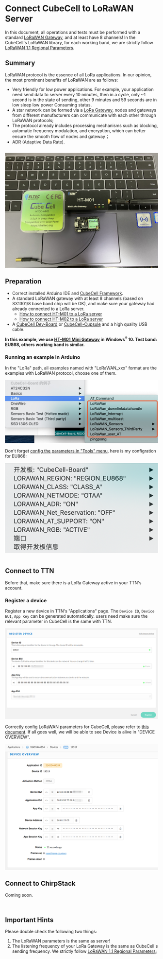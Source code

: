 # Connect CubeCell to LoRaWAN Server

In this document, all operations and tests must be performed with a standard [LoRaWAN Gateway](https://heltec.org/proudct_center/lora/lora-gateway/), and at least have 8 channels! In the CubeCell's LoRaWAN library, for each working band, we are strictly follow [LoRaWAN 1.1 Regional Parameters](https://lora-alliance.org/sites/default/files/2018-04/lorawantm_regional_parameters_v1.1rb_-_final.pdf).

## Summary

LoRaWAN protocol is the essence of all LoRa applications. In our opinion, the most prominent benefits of LoRaWAN are as follows:

- Very friendly for low power applications. For example, your application need send data to server every 10 minutes, then in a cycle, only ~1 second is in the state of sending, other 9 minutes and 59 seconds are in low sleep low power Consuming status.
- A star network can be formed via a [LoRa Gateway](https://heltec.org/proudct_center/lora/lora-gateway/), nodes and gateways from different manufacturers can communicate with each other through LoRaWAN protocols;
- The protocol already includes processing mechanisms such as blocking, automatic frequency modulation, and encryption, which can better ensure the smooth flow of nodes and gateway；
- ADR (Adaptive Data Rate).

``` Tip:: CubeCell LoRaWAN library is migration from LoRaMac-node version v4.3.2

```

![](img/connect_to_server/01.png)

## Preparation
- Correct installed Arduino IDE and [CubeCell Framework](quick_start).
- A standard LoRaWAN gateway with at least 8 channels (based on SX1301/8 base band chip will be OK), and make sure your gateway had already connected to a LoRa server.
  - [How to connect HT-M01 to a LoRa server]()
  - [How to connect HT-M02 to a LoRa server]()
- A [CubeCell Dev-Board](https://heltec.org/project/htcc-ab01/) or [CubeCell-Cupsule](https://heltec.org/project/htcc-ac01/) and a high quality USB cable.

**In this example, we use [HT-M01 Mini Gateway](https://heltec.org/project/ht-m01/) in Windows<sup>®</sup> 10. Test band: EU868, others working band is similar.**

### Running an example in Arduino

In the "LoRa" path, all examples named with "LoRaWAN_xxx" format are the examples with LoRaWAN protocol, choose one of them.

![](img/connect_to_server/04.png)

Don't forget [config the parameters in "Tools" menu](https://heltec-automation-docs.readthedocs.io/en/latest/cubecell/quick_start.html#correctly-config-the-tools-menu), here is my configration for EU868:

![](img/connect_to_server/03.png)

``` Note:: the tools menu must matching with the configration in LoRa server. For example, if CubeCell use OTAA, the LoRa server must enable OTAA for relevant device.

```

## Connect to TTN

Before that, make sure there is a LoRa Gateway active in your TTN's account.

### Register a device

Register a new device in TTN's "Applications" page. The `Device ID`, `Device EUI`, `App Key` can be generated automatically. users need make sure the relevant parameter in CubeCell is the same with TTN.

![](img/connect_to_server/02.png)

Correctly config LoRaWAN parameters for CubeCell, please refer to [this document](config_parameter). If all goes well, we will be able to see Device is alive in "DEVICE OVERVIEW".

![](img/connect_to_server/10.png)

## Connect to ChirpStack

Coming soon.

&nbsp;

## Important Hints

Please double check the following two things:

1. The LoRaWAN parameters is the same as server!
2. The listening frequency of your LoRa Gateway is the same as CubeCell's sending frequency. We strictly follow [LoRaWAN 1.1 Regional Parameters](https://lora-alliance.org/sites/default/files/2018-04/lorawantm_regional_parameters_v1.1rb_-_final.pdf);